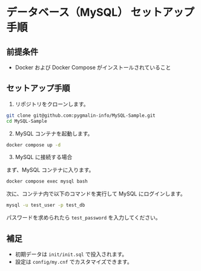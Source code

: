 # データベース（MySQL） セットアップ手順

## 前提条件

- Docker および Docker Compose がインストールされていること

## セットアップ手順

1. リポジトリをクローンします。

```bash
git clone git@github.com:pygmalin-info/MySQL-Sample.git
cd MySQL-Sample
```

2. MySQL コンテナを起動します。

```bash
docker compose up -d
```

3. MySQL に接続する場合

まず、MySQL コンテナに入ります。

```bash
docker compose exec mysql bash
```

次に、コンテナ内で以下のコマンドを実行して MySQL にログインします。

```bash
mysql -u test_user -p test_db
```

パスワードを求められたら `test_password` を入力してください。

## 補足

- 初期データは `init/init.sql` で投入されます。
- 設定は `config/my.cnf` でカスタマイズできます。
